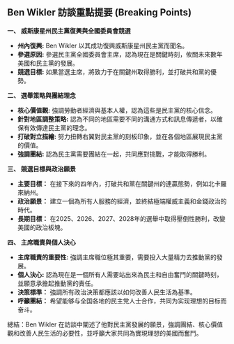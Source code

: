 ## Ben Wikler 訪談重點提要 (Breaking Points)

**一、 威斯康星州民主黨復興與全國委員會競選**

*   **州內復興:** Ben Wikler 以其成功復興威斯康星州民主黨而聞名。
*   **參選原因:** 參選民主黨全國委員會主席，認為現在是關鍵時刻，攸關未來數年美國和民主黨的發展。
*   **競選目標:** 如果當選主席，將致力于在關鍵州取得勝利，並打破共和黨的優勢。

**二、 選舉策略與團結理念**

*   **核心價值觀:** 強調勞動者經濟與基本人權，認為這些是民主黨的核心信念。
*   **針對地區調整策略:** 認為不同的地區需要不同的溝通方式和訊息傳遞者，以確保有效傳達民主黨的理念。
*   **打破對立描繪:** 努力扭轉右翼對民主黨的刻板印象，並在各個地區展現民主黨的價值。
*   **強調團結:** 認為民主黨需要團結在一起，共同應對挑戰，才能取得勝利。

**三、 競選目標與政治願景**

*   **主要目標：** 在接下來的四年內，打破共和黨在關鍵州的連贏態勢，例如北卡羅來納州。
*   **政治願景：** 建立一個為所有人服務的經濟，並終結極端權威主義和金錢政治的時代。
*   **長期目標：** 在2025、2026、2027、2028年的選舉中取得壓倒性勝利，改變美國的政治板塊。

**四、 主席職責與個人決心**

*   **主席職責的重要性:** 強調主席職位極其重要，需要投入大量精力去推動黨的發展。
*   **個人決心:** 認為現在是一個所有人需要站出來為民主和自由奮鬥的關鍵時刻，並願意承擔起推動黨的責任。
*   **決策標準：** 強調所有政治決策都應該以如何改善人民生活為基準。
*   **呼籲團結：** 希望能够与全国各地的民主党人士合作，共同为实现理想的目标而奋斗。

總結：Ben Wikler 在訪談中闡述了他對民主黨發展的願景，強調團結、核心價值觀和改善人民生活的必要性，並呼籲大家共同為實現理想的美國而奮鬥。